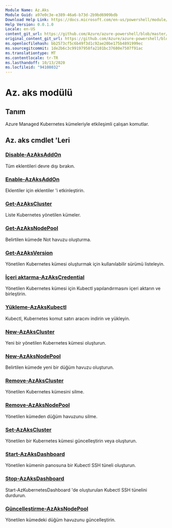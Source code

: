 ```yaml
---
Module Name: Az.Aks
Module Guid: a97e0c3e-e389-46a6-b73d-2b9bd6909bdb
Download Help Link: https://docs.microsoft.com/en-us/powershell/module/az.aks
Help Version: 0.0.1.0
Locale: en-US
content_git_url: https://github.com/Azure/azure-powershell/blob/master/src/Aks/Aks/help/Az.Aks.md
original_content_git_url: https://github.com/Azure/azure-powershell/blob/master/src/Aks/Aks/help/Az.Aks.md
ms.openlocfilehash: bb2573cf5c6b49f3d1c92ae20be175b4891999ec
ms.sourcegitcommit: 1de2b6c3c99197958fa2101bc37680e7507f91ac
ms.translationtype: MT
ms.contentlocale: tr-TR
ms.lasthandoff: 10/13/2020
ms.locfileid: "94108032"
---
```

# Az. aks modülü
## Tanım
Azure Managed Kubernetes kümeleriyle etkileşimli çalışan komutlar.

## Az. aks cmdlet 'Leri
### [Disable-AzAksAddOn](Disable-AzAksAddOn.md)
Tüm eklentileri devre dışı bırakın.

### [Enable-AzAksAddOn](Enable-AzAksAddOn.md)
Eklentiler için eklentiler 'i etkinleştirin.

### [Get-AzAksCluster](Get-AzAksCluster.md)
Liste Kubernetes yönetilen kümeler.

### [Get-AzAksNodePool](Get-AzAksNodePool.md)
Belirtilen kümede Not havuzu oluşturma.

### [Get-AzAksVersion](Get-AzAksVersion.md)
Yönetilen Kubernetes kümesi oluşturmak için kullanılabilir sürümü listeleyin.

### [İçeri aktarma-AzAksCredential](Import-AzAksCredential.md)
Yönetilen Kubernetes kümesi için Kubectl yapılandırmasını içeri aktarın ve birleştirin.

### [Yükleme-AzAksKubectl](Install-AzAksKubectl.md)
Kubectl, Kubernetes komut satırı aracını indirin ve yükleyin.

### [New-AzAksCluster](New-AzAksCluster.md)
Yeni bir yönetilen Kubernetes kümesi oluşturun.

### [New-AzAksNodePool](New-AzAksNodePool.md)
Belirtilen kümede yeni bir düğüm havuzu oluşturun.

### [Remove-AzAksCluster](Remove-AzAksCluster.md)
Yönetilen Kubernetes kümesini silme.

### [Remove-AzAksNodePool](Remove-AzAksNodePool.md)
Yönetilen kümeden düğüm havuzunu silme.

### [Set-AzAksCluster](Set-AzAksCluster.md)
Yönetilen bir Kubernetes kümesi güncelleştirin veya oluşturun.

### [Start-AzAksDashboard](Start-AzAksDashboard.md)
Yönetilen kümenin panosuna bir Kubectl SSH tüneli oluşturun.

### [Stop-AzAksDashboard](Stop-AzAksDashboard.md)
Start-AzKubernetesDashboard 'de oluşturulan Kubectl SSH tünelini durdurun.

### [Güncelleştirme-AzAksNodePool](Update-AzAksNodePool.md)
Yönetilen kümedeki düğüm havuzunu güncelleştirin.

